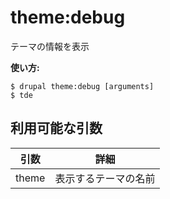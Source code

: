 # theme:debug
テーマの情報を表示

**使い方:**
```
$ drupal theme:debug [arguments]
$ tde  
```

## 利用可能な引数
引数 | 詳細
---------|-------------
theme | 表示するテーマの名前
